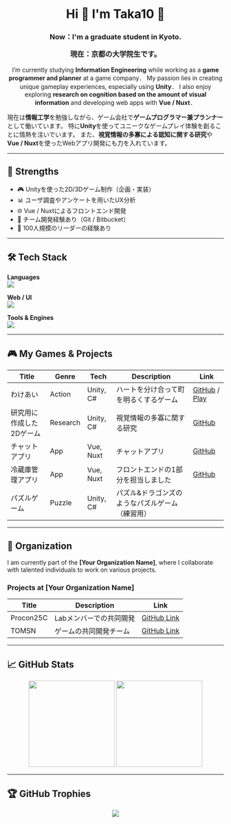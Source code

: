 <h1 align="center">
  Hi 👋 I'm Taka10 🏀
</h1>

<h3 align="center">
  Now：I'm a graduate student in Kyoto.
  
  現在：京都の大学院生です。
</h3>

<p align="center">
  I’m currently studying <strong>Information Engineering</strong> while working as a <strong>game programmer and planner</strong> at a game company．  
  My passion lies in creating unique gameplay experiences, especially using <strong>Unity</strong>．  
  I also enjoy exploring <strong>research on cognition based on the amount of visual information</strong> and developing web apps with <strong>Vue / Nuxt</strong>．

  現在は<strong>情報工学</strong>を勉強しながら、ゲーム会社で<strong>ゲームプログラマー兼プランナー</strong>として働いています。
  特に<strong>Unity</strong>を使ってユニークなゲームプレイ体験を創ることに情熱を注いでいます。
  また、<strong>視覚情報の多寡による認知に関する研究</strong>や<strong>Vue / Nuxt</strong>を使ったWebアプリ開発にも力を入れています。
</p>

---

## 🎯 Strengths

- 🎮 Unityを使った2D/3Dゲーム制作（企画・実装）
- 📊 ユーザ調査やアンケートを用いたUX分析
- 🌐 Vue / Nuxtによるフロントエンド開発
- 🤝 チーム開発経験あり（Git / Bitbucket）
- 🏀 100人規模のリーダーの経験あり

---

## 🛠 Tech Stack

**Languages**  
![](https://skillicons.dev/icons?i=c,cs,py,java,kotlin)

**Web / UI**  
![](https://skillicons.dev/icons?i=html,css,vue,nuxt,vuetify)

**Tools & Engines**  
![](https://skillicons.dev/icons?i=unity,blender,git,github,bitbucket,vscode,linux)

---

## 🎮 My Games & Projects

| Title | Genre | Tech | Description | Link |
|-------|-------|------|-------------|------|
| わけあい | Action | Unity, C# | ハートを分け合って町を明るくするゲーム | [GitHub](https://github.com/taka100822/Unity1WeekGameJam_1st) / [Play](https://unityroom.com/games/wakeai) |
| 研究用に作成した2Dゲーム | Research | Unity, C# | 視覚情報の多寡に関する研究 | [GitHub](https://github.com/taka100822/Graduation-Study) |
| チャットアプリ | App | Vue, Nuxt | チャットアプリ | [GitHub](https://github.com/taka100822/chat-app) |
| 冷蔵庫管理アプリ | App | Vue, Nuxt | フロントエンドの1部分を担当しました | [GitHub](https://github.com/KIT-HI-ProgrammingContestGroupC/fridge-manager) |
| パズルゲーム | Puzzle | Unity, C# | パズル&ドラゴンズのようなパズルゲーム（練習用） |  |

---

## 🏢 Organization

I am currently part of the **[Your Organization Name]**, where I collaborate with talented individuals to work on various projects.

### Projects at [Your Organization Name]

| Title | Description | Link |
|-------|-------------|------|
| Procon25C | Labメンバーでの共同開発 | [GitHub Link](https://github.com/procon25C) |
| TOMSN | ゲームの共同開発チーム | [GitHub Link](https://github.com/TOMSNtomsn) |

---

## 📈 GitHub Stats

<p align="center">
  <img src="https://github-readme-stats.vercel.app/api/top-langs/?username=taka100822&theme=chartreuse-dark&exclude_repo=github-readme-stats,anuraghazra.github.io" height="200"/>
  <img src="https://github-readme-stats.vercel.app/api?username=taka100822&show_icons=true&locale=en&theme=chartreuse-dark" height="200"/>
</p>

---

## 🏆 GitHub Trophies

<p align="center">
  <img src="https://github-profile-trophy.vercel.app/?username=taka100822&theme=juicyfresh&no-bg=true" />
</p>
